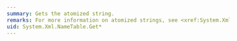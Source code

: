 ```yaml
---
summary: Gets the atomized string.
remarks: For more information on atomized strings, see <xref:System.Xml.NameTable>.
uid: System.Xml.NameTable.Get*
---
```

